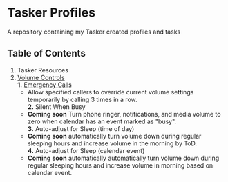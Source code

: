 # Tasker Profiles
A repository containing my Tasker created profiles and tasks  
## Table of Contents  
1. Tasker Resources  
2. [Volume Controls](https://github.com/paulfblack/tasker_profiles/tree/master/volume_controls)    
   **1.** [Emergency Calls](https://github.com/paulfblack/tasker_profiles/tree/master/volume_controls/emergency_call)  
     - Allow specified callers to override current volume settings temporarily by calling 3 times in a row.    
   **2.** Silent When Busy  
     - **Coming soon** Turn phone ringer, notifications, and media volume to zero when calendar has an event marked as "busy".  
   **3.** Auto-adjust for Sleep (time of day)
     - **Coming soon** automatically turn volume down during regular sleeping hours and increase volume in the morning by ToD.  
   **4.** Auto-adjust for Sleep (calendar event)  
     - **Coming soon** automatically automatically turn volume down during regular sleeping hours and increase volume in morning based on calendar event.  
